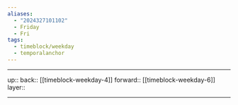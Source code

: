 ```yaml
---
aliases:
  - "2024327101102"
  - Friday
  - Fri
tags:
  - timeblock/weekday
  - temporalanchor
---
```




***

up:: 
back:: [[timeblock-weekday-4]]
forward:: [[timeblock-weekday-6]]
layer:: 

***
